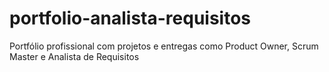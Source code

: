 # portfolio-analista-requisitos
Portfólio profissional com projetos e entregas como Product Owner, Scrum Master e Analista de Requisitos
